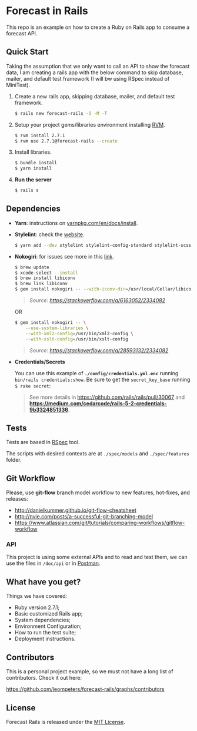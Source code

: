 # Forecast in Rails

This repo is an example on how to create a Ruby on Rails app to consume
a forecast API.

<!-- _This web app is live at [*Forecast Rails*](http://forecast-rails.herokuapp.com)._ -->  


## Quick Start

Taking the assumption that we only want to call an API to show the forecast
data, I am creating a rails app with the below command to skip database, mailer,
and default test framework (I will bw using RSpec instead of MiniTest).

1.  Create a new rails app, skipping database, mailer, and default test framework.

    ```sh
    $ rails new forecast-rails -O -M -T
    ```

2.  Setup your project gems/libraries environment installing [RVM][].

    ```sh
    $ rvm install 2.7.1
    $ rvm use 2.7.1@forecast-rails --create
    ```

3.  Install libraries.

    ```sh
    $ bundle install
    $ yarn install
    ```

4.  **Run the server**

    ```sh
    $ rails s
    ```


## Dependencies

+   **Yarn**: instructions on
    [yarnpkg.com/en/docs/install](https://yarnpkg.com/en/docs/install).

+   **Stylelint**: check the [website](https://stylelint.io).

    ```sh
    $ yarn add --dev stylelint stylelint-config-standard stylelint-scss
    ```

+   **Nokogiri**: for issues see more in this
    [link](http://www.nokogiri.org/tutorials/installing_nokogiri.html#using_nonstandard_libxml2___libxslt_installations).

    ```sh
    $ brew update
    $ xcode-select --install
    $ brew install libiconv
    $ brew link libiconv
    $ gem install nokogiri -- --with-iconv-dir=/usr/local/Cellar/libiconv/1.14
    ```

    > _Source: <https://stackoverflow.com/a/6163052/2334082>_

    OR

    ```sh
    $ gem install nokogiri -- \
        --use-system-libraries \
        --with-xml2-config=/usr/bin/xml2-config \
        --with-xslt-config=/usr/bin/xslt-config
    ```

    > _Source: <https://stackoverflow.com/a/28593132/2334082>_

+   **Credentials/Secrets**

    You can use this example of **`./config/credentials.yml.enc`** running
    `bin/rails credentials:show`.
    Be sure to get the `secret_key_base` running `$ rake secret`:
    
    > See more details in <https://github.com/rails/rails/pull/30067> and
    > **<https://medium.com/cedarcode/rails-5-2-credentials-9b3324851336>**.


## Tests

Tests are based in [RSpec][] tool.

The scripts with desired contexts are at `./spec/models` and `./spec/features` folder.


## Git Workflow

Please, use **git-flow** branch model workflow to new features, hot-fixes, and releases:

+   <http://danielkummer.github.io/git-flow-cheatsheet>
+   <http://nvie.com/posts/a-successful-git-branching-model>
+   <https://www.atlassian.com/git/tutorials/comparing-workflows/gitflow-workflow>


### API

This project is using some external APIs and to read and test them,
we can use the files in `/doc/api` or in
[Postman](https://web.postman.co/collections/123456-12345678-1234-ab34-12cd-abcdef123456?workspace=1234abcd-12cd-ab34-56ef-abcdef123456).


## What have you get?

Things we have covered:

+   Ruby version 2.7.1;
+   Basic customized Rails app;
+   System dependencies;
+   Environment Configuration;
+   How to run the test suite;
+   Deployment instructions.


## Contributors

This is a personal project example, so we must not have a long list of
contributors. Check it out here:

<https://github.com/leompeters/forecast-rails/graphs/contributors>


## License

Forecast Rails is released under the [MIT License](https://opensource.org/licenses/MIT).


[RVM]: http://rvm.io "rvm.io"
[RSpec]: https://rspec.info/ "RSpec"
